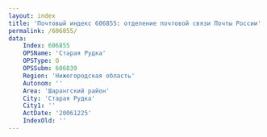 ```yaml
---
layout: index
title: 'Почтовый индекс 606855: отделение почтовой связи Почты России'
permalink: /606855/
data:
    Index: 606855
    OPSName: 'Старая Рудка'
    OPSType: О
    OPSSubm: 606839
    Region: 'Нижегородская область'
    Autonom: ''
    Area: 'Шарангский район'
    City: 'Старая Рудка'
    City1: ''
    ActDate: '20061225'
    IndexOld: ''
---
```

